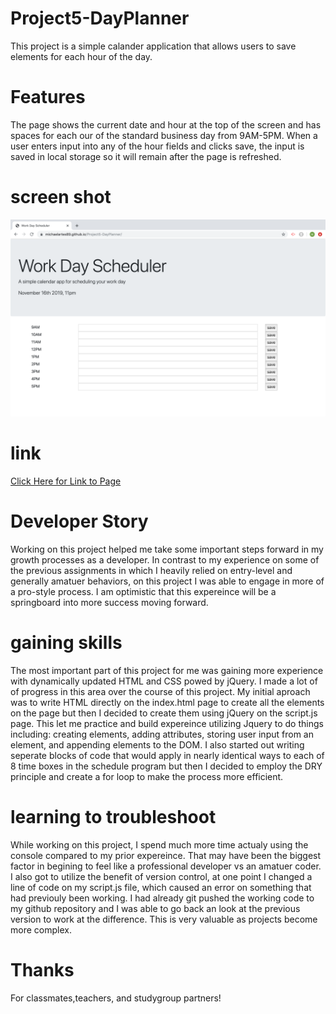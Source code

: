 # Project5-DayPlanner
This project is a simple calander application that allows users to save elements for each hour of the day. 
# Features
The page shows the current date and hour at the top of the screen and has spaces for each our of the standard business day from 9AM-5PM. When a user enters input into any of the hour fields and clicks save, the input is saved in local storage so it will remain after the page is refreshed. 
# screen shot 
<img src="Assets/Images/screenshot.png" alt="screenshot">

# link
<a href="https://michaelartes89.github.io/Project5-DayPlanner/"> Click Here for Link to Page</a>

# Developer Story
Working on this project helped me take some important steps forward in my growth processes as a developer. In contrast to my experience on some of the previous assignments in which I heavily relied on entry-level and generally amatuer behaviors, on this project I was able to engage in more of a pro-style process. I am optimistic that this expereince will be a springboard into more success moving forward. 
# gaining skills 
The most important part of this project for me was gaining more experience with dynamically updated HTML and CSS powed by jQuery. I made a lot of of progress in this area over the course of this project. My initial aproach was to write HTML directly on the index.html page to create all the elements on the page but then I decided to create them using jQuery on the script.js page. This let me practice and build expereince utilizing Jquery to do things including: creating elements, adding attributes, storing user input from an element, and appending elements to the DOM. I also started out writing  seperate blocks of code that would apply in nearly identical ways to each of 8 time boxes in the schedule program but then I decided to employ the DRY principle and create a for loop to make the process more efficient.  
# learning to troubleshoot 
While working on this project, I spend much more time actualy using the console compared to my prior expereince. That may have been the biggest factor in begining to feel like a professional developer vs an amatuer coder. I also got to utilize the benefit of version control, at one point I changed a line of code on my script.js file, which caused an error on something that had previouly been working. I had already git pushed the working code to my github repository and I was able to go back an look at the previous version to work at the difference. This is very valuable as projects become more complex. 

# Thanks 
For classmates,teachers, and studygroup partners! 

